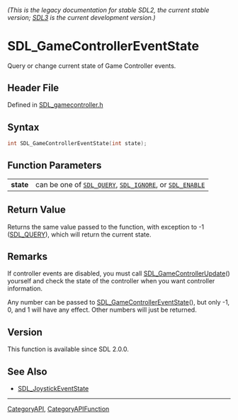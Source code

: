 ###### (This is the legacy documentation for stable SDL2, the current stable version; [SDL3](https://wiki.libsdl.org/SDL3/) is the current development version.)
# SDL_GameControllerEventState

Query or change current state of Game Controller events.

## Header File

Defined in [SDL_gamecontroller.h](https://github.com/libsdl-org/SDL/blob/SDL2/include/SDL_gamecontroller.h)

## Syntax

```c
int SDL_GameControllerEventState(int state);

```

## Function Parameters

|               |                                                                                                   |
| ------------- | ------------------------------------------------------------------------------------------------- |
| **state**     | can be one of [`SDL_QUERY`](SDL_QUERY), [`SDL_IGNORE`](SDL_IGNORE), or [`SDL_ENABLE`](SDL_ENABLE) |

## Return Value

Returns the same value passed to the function, with exception to -1
([SDL_QUERY](SDL_QUERY)), which will return the current state.

## Remarks

If controller events are disabled, you must call
[SDL_GameControllerUpdate](SDL_GameControllerUpdate)() yourself and check
the state of the controller when you want controller information.

Any number can be passed to
[SDL_GameControllerEventState](SDL_GameControllerEventState)(), but only
-1, 0, and 1 will have any effect. Other numbers will just be returned.

## Version

This function is available since SDL 2.0.0.

## See Also

* [SDL_JoystickEventState](SDL_JoystickEventState)

----
[CategoryAPI](CategoryAPI), [CategoryAPIFunction](CategoryAPIFunction)


